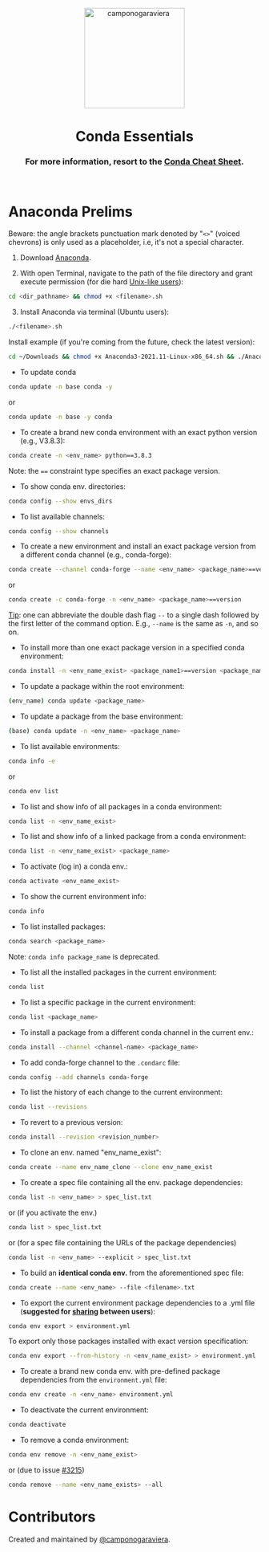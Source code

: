 <br />
<div align="center"> 
  <a href="https://docs.conda.io/en/latest/"><img align="center" src="https://avatars.githubusercontent.com/u/3571983?s=200&v=4" alt="camponogaraviera" height="200" width="200" /></a>
  <h1> Conda Essentials </h1>
</div>

<h3 align="center"> For more information, resort to the <a href="https://docs.conda.io/projects/conda/en/4.6.0/_downloads/52a95608c49671267e40c689e0bc00ca/conda-cheatsheet.pdf">Conda Cheat Sheet</a>.</h3> 

<br />

# Anaconda Prelims

Beware: the angle brackets punctuation mark denoted by "`<>`" (voiced chevrons) is only used as a placeholder, i.e, it's not a special character.

1. Download [Anaconda](https://www.anaconda.com/products/individual).

2. With open Terminal, navigate to the path of the file directory and grant execute permission (for die hard [Unix-like users](https://github.com/QuCAI-Lab/educational-resources/tree/main/Linux_Essentials)): 

```bash
cd <dir_pathname> && chmod +x <filename>.sh
```

3. Install Anaconda via terminal (Ubuntu users):

```bash
./<filename>.sh
```

Install example (if you're coming from the future, check the latest version):
```bash
cd ~/Downloads && chmod +x Anaconda3-2021.11-Linux-x86_64.sh && ./Anaconda3-2021.11-Linux-x86_64.sh
```

- To update conda

```sh
conda update -n base conda -y 
```
or
```sh
conda update -n base -y conda
```

- To create a brand new conda environment with an exact python version (e.g., V3.8.3):

```sh
conda create -n <env_name> python==3.8.3
```
Note: the `==` constraint type specifies an exact package version.

- To show conda env. directories:

```sh
conda config --show envs_dirs
```

- To list available channels:

```sh
conda config --show channels
```

- To create a new environment and install an exact package version from a different conda channel (e.g., conda-forge):

```sh
conda create --channel conda-forge --name <env_name> <package_name>==version
```
or
```sh
conda create -c conda-forge -n <env_name> <package_name>==version
```
[Tip](https://docs.conda.io/projects/conda/en/latest/user-guide/concepts/conda-commands.html): one can abbreviate the double dash flag `--` to a single dash followed by the first letter of the command option. E.g., `--name` is the same as `-n`, and so on.


- To install more than one exact package version in a specified conda environment:

```sh
conda install -n <env_name_exist> <package_name1>==version <package_name2>==version
```

- To update a package within the root environment:

```sh
(env_name) conda update <package_name>
```

- To update a package from the base environment:

```sh
(base) conda update -n <env_name> <package_name>
```

- To list available environments:

```sh
conda info -e
```
or
```sh
conda env list
```

- To list and show info of all packages in a conda environment:

```sh
conda list -n <env_name_exist>
```

- To list and show info of a linked package from a conda environment:

```sh
conda list -n <env_name_exist> <package_name>
```

- To activate (log in) a conda env.: 

```sh
conda activate <env_name_exist>
```

- To show the current environment info:

```sh
conda info
```

- To list installed packages:

```sh
conda search <package_name>
```
Note: `conda info package_name` is deprecated.

- To list all the installed packages in the current environment:

```sh
conda list 
```

- To list a specific package in the current environment:

```sh
conda list <package_name>
```

- To install a package from a different conda channel in the current env.:

```sh
conda install --channel <channel-name> <package_name>
```

- To add conda-forge channel to the `.condarc` file:

```sh
conda config --add channels conda-forge
```

- To list the history of each change to the current environment:

```sh
conda list --revisions
```

- To revert to a previous version:

```sh
conda install --revision <revision_number>
```

- To clone an env. named "env_name_exist":

```sh
conda create --name env_name_clone --clone env_name_exist
```

- To create a spec file containing all the env. package dependencies:

```sh
conda list -n <env_name> > spec_list.txt
```
or (if you activate the env.)
```sh
conda list > spec_list.txt
```
or (for a spec file containing the URLs of the package dependencies)
```sh
conda list -n <env_name> --explicit > spec_list.txt
```

- To build an **identical conda env.** from the aforementioned spec file:

```sh
conda create --name <env_name> --file <filename>.txt
```

- To export the current environment package dependencies to a .yml file (**suggested for [sharing](https://conda.io/projects/conda/en/latest/user-guide/concepts/environments.html#share-an-environment) between users**):

```sh
conda env export > environment.yml
```
To export only those packages installed with exact version specification:
```sh
conda env export --from-history -n <env_name_exist> > environment.yml
```

- To create a brand new conda env. with pre-defined package dependencies from the `environment.yml` file:

```sh
conda env create -n <env_name> environment.yml
```

- To deactivate the current environment:

```sh
conda deactivate
```

- To remove a conda environment:

```sh
conda env remove -n <env_name_exist>
```
or (due to issue [#3215](https://github.com/conda/conda/issues/3215))
```sh
conda remove --name <env_name_exists> --all
```

# Contributors 

Created and maintained by [@camponogaraviera][1].

[1]: https://github.com/camponogaraviera
